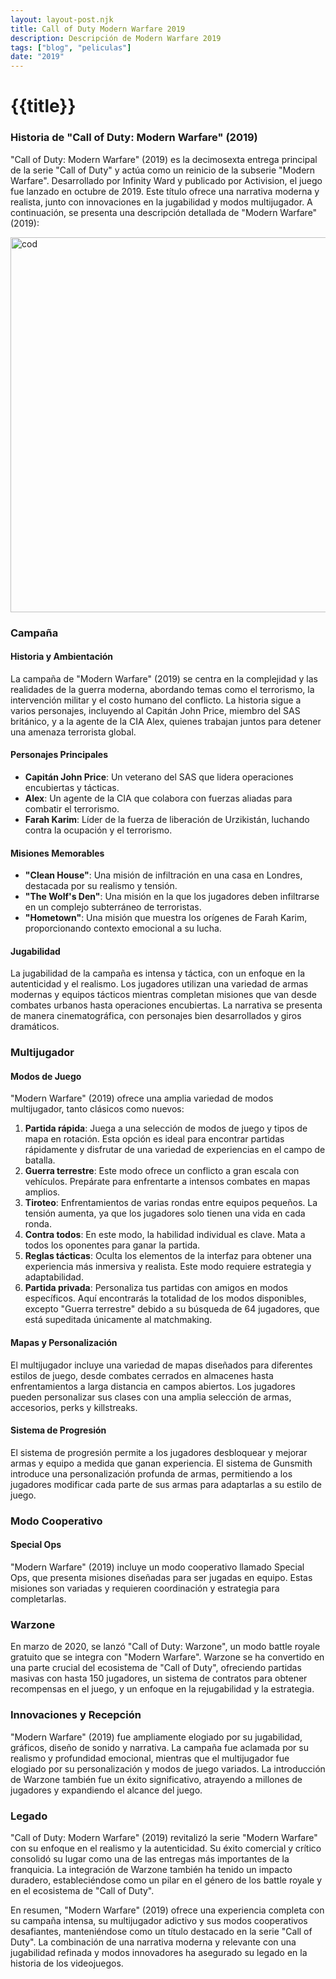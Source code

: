 ```yaml
---
layout: layout-post.njk
title: Call of Duty Modern Warfare 2019
description: Descripción de Modern Warfare 2019
tags: ["blog", "peliculas"]
date: "2019"
---
```


# {{title}}

### Historia de "Call of Duty: Modern Warfare" (2019)

"Call of Duty: Modern Warfare" (2019) es la decimosexta entrega principal de la serie "Call of Duty" y actúa como un reinicio de la subserie "Modern Warfare". Desarrollado por Infinity Ward y publicado por Activision, el juego fue lanzado en octubre de 2019. Este título ofrece una narrativa moderna y realista, junto con innovaciones en la jugabilidad y modos multijugador. A continuación, se presenta una descripción detallada de "Modern Warfare" (2019):

<img src="/img/mw19.jpg" alt="cod" width="600" height="auto"/>

### Campaña

#### Historia y Ambientación

La campaña de "Modern Warfare" (2019) se centra en la complejidad y las realidades de la guerra moderna, abordando temas como el terrorismo, la intervención militar y el costo humano del conflicto. La historia sigue a varios personajes, incluyendo al Capitán John Price, miembro del SAS británico, y a la agente de la CIA Alex, quienes trabajan juntos para detener una amenaza terrorista global.

#### Personajes Principales

- **Capitán John Price**: Un veterano del SAS que lidera operaciones encubiertas y tácticas.
- **Alex**: Un agente de la CIA que colabora con fuerzas aliadas para combatir el terrorismo.
- **Farah Karim**: Líder de la fuerza de liberación de Urzikistán, luchando contra la ocupación y el terrorismo.

#### Misiones Memorables

- **"Clean House"**: Una misión de infiltración en una casa en Londres, destacada por su realismo y tensión.
- **"The Wolf's Den"**: Una misión en la que los jugadores deben infiltrarse en un complejo subterráneo de terroristas.
- **"Hometown"**: Una misión que muestra los orígenes de Farah Karim, proporcionando contexto emocional a su lucha.

#### Jugabilidad

La jugabilidad de la campaña es intensa y táctica, con un enfoque en la autenticidad y el realismo. Los jugadores utilizan una variedad de armas modernas y equipos tácticos mientras completan misiones que van desde combates urbanos hasta operaciones encubiertas. La narrativa se presenta de manera cinematográfica, con personajes bien desarrollados y giros dramáticos.

### Multijugador

#### Modos de Juego

"Modern Warfare" (2019) ofrece una amplia variedad de modos multijugador, tanto clásicos como nuevos:

1. **Partida rápida**: Juega a una selección de modos de juego y tipos de mapa en rotación. Esta opción es ideal para encontrar partidas rápidamente y disfrutar de una variedad de experiencias en el campo de batalla.
2. **Guerra terrestre**: Este modo ofrece un conflicto a gran escala con vehículos. Prepárate para enfrentarte a intensos combates en mapas amplios.
3. **Tiroteo**: Enfrentamientos de varias rondas entre equipos pequeños. La tensión aumenta, ya que los jugadores solo tienen una vida en cada ronda.
4. **Contra todos**: En este modo, la habilidad individual es clave. Mata a todos los oponentes para ganar la partida.
5. **Reglas tácticas**: Oculta los elementos de la interfaz para obtener una experiencia más inmersiva y realista. Este modo requiere estrategia y adaptabilidad.
6. **Partida privada**: Personaliza tus partidas con amigos en modos específicos. Aquí encontrarás la totalidad de los modos disponibles, excepto "Guerra terrestre" debido a su búsqueda de 64 jugadores, que está supeditada únicamente al matchmaking.

#### Mapas y Personalización

El multijugador incluye una variedad de mapas diseñados para diferentes estilos de juego, desde combates cerrados en almacenes hasta enfrentamientos a larga distancia en campos abiertos. Los jugadores pueden personalizar sus clases con una amplia selección de armas, accesorios, perks y killstreaks.

#### Sistema de Progresión

El sistema de progresión permite a los jugadores desbloquear y mejorar armas y equipo a medida que ganan experiencia. El sistema de Gunsmith introduce una personalización profunda de armas, permitiendo a los jugadores modificar cada parte de sus armas para adaptarlas a su estilo de juego.

### Modo Cooperativo

#### Special Ops

"Modern Warfare" (2019) incluye un modo cooperativo llamado Special Ops, que presenta misiones diseñadas para ser jugadas en equipo. Estas misiones son variadas y requieren coordinación y estrategia para completarlas.

### Warzone

En marzo de 2020, se lanzó "Call of Duty: Warzone", un modo battle royale gratuito que se integra con "Modern Warfare". Warzone se ha convertido en una parte crucial del ecosistema de "Call of Duty", ofreciendo partidas masivas con hasta 150 jugadores, un sistema de contratos para obtener recompensas en el juego, y un enfoque en la rejugabilidad y la estrategia.

### Innovaciones y Recepción

"Modern Warfare" (2019) fue ampliamente elogiado por su jugabilidad, gráficos, diseño de sonido y narrativa. La campaña fue aclamada por su realismo y profundidad emocional, mientras que el multijugador fue elogiado por su personalización y modos de juego variados. La introducción de Warzone también fue un éxito significativo, atrayendo a millones de jugadores y expandiendo el alcance del juego.

### Legado

"Call of Duty: Modern Warfare" (2019) revitalizó la serie "Modern Warfare" con su enfoque en el realismo y la autenticidad. Su éxito comercial y crítico consolidó su lugar como una de las entregas más importantes de la franquicia. La integración de Warzone también ha tenido un impacto duradero, estableciéndose como un pilar en el género de los battle royale y en el ecosistema de "Call of Duty".

En resumen, "Modern Warfare" (2019) ofrece una experiencia completa con su campaña intensa, su multijugador adictivo y sus modos cooperativos desafiantes, manteniéndose como un título destacado en la serie "Call of Duty". La combinación de una narrativa moderna y relevante con una jugabilidad refinada y modos innovadores ha asegurado su legado en la historia de los videojuegos.


